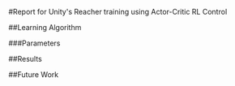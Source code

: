 #Report for Unity's Reacher training using Actor-Critic RL Control

##Learning Algorithm

###Parameters

##Results

##Future Work
